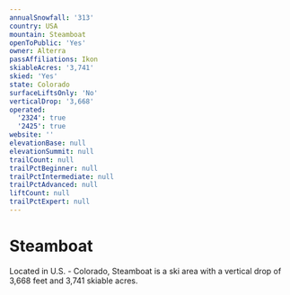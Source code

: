 ```yaml
---
annualSnowfall: '313'
country: USA
mountain: Steamboat
openToPublic: 'Yes'
owner: Alterra
passAffiliations: Ikon
skiableAcres: '3,741'
skied: 'Yes'
state: Colorado
surfaceLiftsOnly: 'No'
verticalDrop: '3,668'
operated:
  '2324': true
  '2425': true
website: ''
elevationBase: null
elevationSummit: null
trailCount: null
trailPctBeginner: null
trailPctIntermediate: null
trailPctAdvanced: null
liftCount: null
trailPctExpert: null
---
```



# Steamboat

Located in U.S. - Colorado, Steamboat is a ski area with a vertical drop of 3,668 feet and 3,741 skiable acres.
